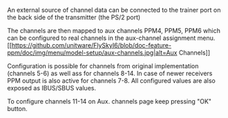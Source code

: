 An external source of channel data can be connected to the trainer port on the back side of the transmitter (the PS/2 port)

<picture of trainer port and pinout>

The channels are then mapped to aux channels PPM4, PPM5, PPM6 which can be configured to real channels in the aux-channel assignment menu.
[[https://github.com/unitware/FlySkyI6/blob/doc-feature-ppm/doc/img/menu/model-setup/aux-channels.jpg|alt=Aux Channels]]

Configuration is possible for channels from original implementation (channels 5-6) as well ass for channels 8-14.
In case of newer receivers PPM output is also active for channels 7-8. 
All configured values are also exposed as IBUS/SBUS values.

To configure channels 11-14 on Aux. channels page keep pressing "OK" button. 